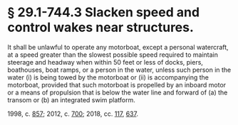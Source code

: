 # § 29.1-744.3 Slacken speed and control wakes near structures.

<p>It shall be unlawful to operate any motorboat, except a personal watercraft, at a speed greater than the slowest possible speed required to maintain steerage and headway when within 50 feet or less of docks, piers, boathouses, boat ramps, or a person in the water, unless such person in the water (i) is being towed by the motorboat or (ii) is accompanying the motorboat, provided that such motorboat is propelled by an inboard motor or a means of propulsion that is below the water line and forward of (a) the transom or (b) an integrated swim platform.</p><p>1998, c. <a href='http://lis.virginia.gov/cgi-bin/legp604.exe?981+ful+CHAP0857'>857</a>; 2012, c. <a href='http://lis.virginia.gov/cgi-bin/legp604.exe?121+ful+CHAP0700'>700</a>; 2018, cc. <a href='http://lis.virginia.gov/cgi-bin/legp604.exe?181+ful+CHAP0117'>117</a>, <a href='http://lis.virginia.gov/cgi-bin/legp604.exe?181+ful+CHAP0637'>637</a>.</p>
